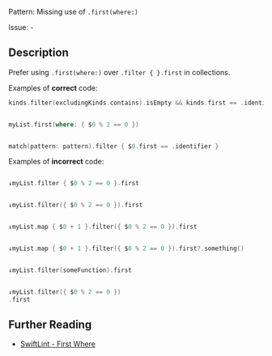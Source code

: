 Pattern: Missing use of `.first(where:)`

Issue: -

## Description

Prefer using `.first(where:)` over `.filter { }.first` in collections.

Examples of **correct** code:
```swift
kinds.filter(excludingKinds.contains).isEmpty && kinds.first == .identifier


myList.first(where: { $0 % 2 == 0 })


match(pattern: pattern).filter { $0.first == .identifier }

```
Examples of **incorrect** code:
```swift

↓myList.filter { $0 % 2 == 0 }.first


↓myList.filter({ $0 % 2 == 0 }).first


↓myList.map { $0 + 1 }.filter({ $0 % 2 == 0 }).first


↓myList.map { $0 + 1 }.filter({ $0 % 2 == 0 }).first?.something()


↓myList.filter(someFunction).first


↓myList.filter({ $0 % 2 == 0 })
.first

```

## Further Reading

* [SwiftLint - First Where](https://realm.github.io/SwiftLint/first_where.html)